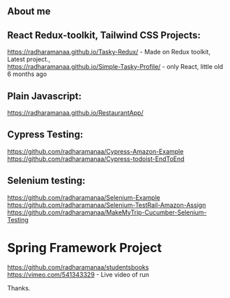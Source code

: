 ## About me

## React Redux-toolkit, Tailwind CSS Projects:

https://radharamanaa.github.io/Tasky-Redux/ - Made on Redux toolkit, Latest project.,<br/>
https://radharamanaa.github.io/Simple-Tasky-Profile/ - only React, little old 6 months ago

## Plain Javascript:
https://radharamanaa.github.io/RestaurantApp/ <br/>
## Cypress Testing:
https://github.com/radharamanaa/Cypress-Amazon-Example </br>
https://github.com/radharamanaa/Cypress-todoist-EndToEnd </br>

## Selenium testing:
https://github.com/radharamanaa/Selenium-Example </br>
https://github.com/radharamanaa/Selenium-TestRail-Amazon-Assign <br/>
https://github.com/radharamanaa/MakeMyTrip-Cucumber-Selenium-Testing <br/>

# Spring Framework Project
https://github.com/radharamanaa/studentsbooks <br/>
https://vimeo.com/541343329 - Live video of run

Thanks.
